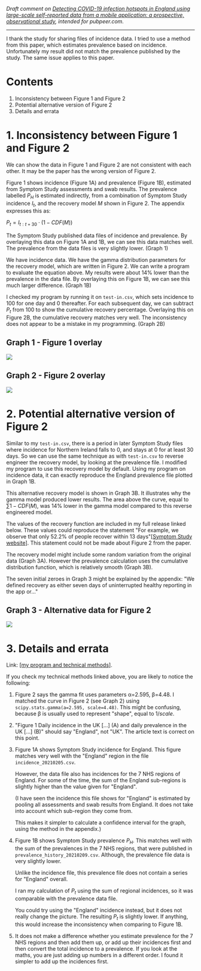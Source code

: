*Draft comment on [Detecting COVID-19 infection hotspots in England using large-scale self-reported data from a mobile application: a prospective, observational study][hotspot-paper], intended for pubpeer.com.*

[hotspot-paper]: https://www.thelancet.com/journals/lanpub/article/PIIS2468-2667(20)30269-3/fulltext

---

I thank the study for sharing files of incidence data.  I tried to use a method from this paper, which estimates prevalence based on  incidence.  Unfortunately my result did not match the prevalence published by the study.  The same issue applies to this paper.

# Contents

1. Inconsistency between Figure&nbsp;1 and Figure&nbsp;2
2. Potential alternative version of Figure 2
3. Details and errata

# 1. Inconsistency between Figure&nbsp;1 and Figure&nbsp;2

We can show the data in Figure 1 and Figure 2 are not consistent with each other.  It may be the paper has the wrong version of Figure 2.

Figure 1 shows incidence (Figure 1A) and prevalence (Figure 1B), estimated from Symptom Study assessments and swab results.  The prevalence labelled $P_H$ is estimated indirectly, from a combination of Symptom Study incidence $I_t$, and the recovery model $M$ shown in Figure 2.  The appendix expresses this as:

$P_t = I_{t:t+30} \cdot (1-CDF(M))$

The Symptom Study published data files of incidence and prevalence.  By overlaying this data on Figure 1A and 1B, we can see this data matches well.  The prevalence from the data files is very slightly lower. (Graph 1)

We have incidence data.  We have the gamma distribution parameters for the recovery model, which are written in Figure 2.  We can write a program to evaluate the equation above.  My results were about 14% lower than the prevalence in the data file.  By overlaying this on Figure 1B, we can see this much larger difference. (Graph 1B)

I checked my program by running it on `test-in.csv`, which sets incidence to 100 for one day and 0 thereafter.  For each subsequent day, we can subtract $P_t$ from 100 to show the cumulative recovery percentage.  Overlaying this on Figure 2B, the cumulative recovery matches very well.  The inconsistency does not appear to be a mistake in my programming. (Graph 2B)


## Graph 1 - Figure 1 overlay

![](https://github.com/sourcejedi/nova-covid/blob/main/prevalence_from_incidence/figure-1.png?raw=true)

## Graph 2 - Figure 2 overlay

![](https://github.com/sourcejedi/nova-covid/blob/main/prevalence_from_incidence/figure-2.png?raw=true)


# 2. Potential alternative version of Figure 2

Similar to my `test-in.csv`, there is a period in later Symptom Study files where incidence for Northern Ireland falls to 0, and stays at 0 for at least 30 days.  So we can use the same technique as with `test-in.csv` to reverse engineer the recovery model, by looking at the prevalence file.  I modified my program to use this recovery model by default.  Using my program on incidence data, it can exactly reproduce the England prevalence file plotted in Graph 1B.

This alternative recovery model is shown in Graph 3B.  It illustrates why the gamma model produced lower results.  The area above the curve, equal to $\sum 1-CDF(M)$, was 14% lower in the gamma model compared to this reverse engineered model.

The values of the recovery function are included in my full release linked below.  These values could reproduce the statement "For example, we observe that only 52.2% of people recover within 13 days"[[Symptom Study website]](https://covid.joinzoe.com/post/data-update-prevalence-covid).  This statement could not be made about Figure 2 from the paper.

The recovery model might include some random variation from the original data (Graph 3A).  However the prevalence calculation uses the cumulative distribution function, which is relatively smooth (Graph 3B).

The seven initial zeroes in Graph 3 might be explained by the appendix: "We defined recovery as either seven days of uninterrupted healthy reporting in the app or..."

## Graph 3 - Alternative data for Figure 2

![](https://github.com/sourcejedi/nova-covid/blob/main/prevalence_from_incidence/figure-2-alt.png?raw=true)


# 3. Details and errata

Link: [[my program and technical methods]][prevalence_from_incidence].

[prevalence_from_incidence]: https://github.com/sourcejedi/nova-covid/tree/main/prevalence_from_incidence


If you check my technical methods linked above, you are likely to notice the following:

1. Figure 2 says the gamma fit uses parameters α=2.595, β=4.48.  I matched the curve in Figure 2 (see Graph 2) using `scipy.stats.gamma(a=2.595, scale=4.48)`.  This might be confusing, because β is usually used to represent "shape", equal to $1 / scale$.

2. "Figure 1 Daily incidence in the UK [...] (A) and daily prevalence in the UK [...] (B)" should say "England", not "UK".  The article text is correct on this point.

3. Figure 1A shows Symptom Study incidence for England.  This figure matches very well with the "England" region in the file `incidence_20210205.csv`.

   However, the data file also has incidences for the 7 NHS regions of England.  For some of the time, the sum of the England sub-regions is slightly higher than the value given for "England".

   (I have seen the incidence this file shows for "England" is estimated by pooling all assessments and swab results from England.  It does not take into account which sub-region they come from.

   This makes it simpler to calculate a confidence interval for the graph, using the method in the appendix.)

4. Figure 1B shows Symptom Study prevalence $P_H$.  This matches well with the sum of the prevalences in the 7 NHS regions, that were published in `prevalence_history_20210209.csv`.  Although, the prevalence file data is very slightly lower.

   Unlike the incidence file, this prevalence file does not contain a series for "England" overall.
   
   I ran my calculation of $P_t$ using the sum of regional incidences, so it was comparable with the prevalence data file.
   
   You could try using the "England" incidence instead, but it does not really change the picture.  The resulting $P_t$ is slightly lower.  If anything, this would increase the inconsistency when comparing to Figure 1B.

5. It does not make a difference whether you estimate prevalence for the 7 NHS regions and then add them up, or add up their incidences first and then convert the total incidence to a prevalence.  If you look at the maths, you are just adding up numbers in a different order.  I found it simpler to add up the incidences first.
